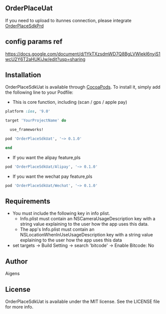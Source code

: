 ## OrderPlaceUat

If you need to upload to itunnes connection, please integrate [OrderPlaceSdkPrd
](https://github.com/AigensTechnology/OrderPlaceSdkPrd)

## config params ref

https://docs.google.com/document/d/1YkTXzsdmWD7Q8BgLVWlekI6nyiS1wcU2Y6T2aHUKiJw/edit?usp=sharing

## Installation

OrderPlaceSdkUat is available through [CocoaPods](https://cocoapods.org). To install
it, simply add the following line to your Podfile:

* This is core function, including (scan / gps / apple pay)

```ruby
platform :ios, '9.0'

target 'YourProjectName' do

  use_frameworks!

pod 'OrderPlaceSdkUat', '~> 0.1.0'

end

```

* If you want the alipay feature,pls

```rb
pod 'OrderPlaceSdkUat/Alipay', '~> 0.1.0'
```
* If you want the wechat pay feature,pls

```rb
pod 'OrderPlaceSdkUat/Wechat', '~> 0.1.0'
```

## Requirements
* You must include the following key in info plist.
	- Info.plist must contain an NSCameraUsageDescription key with a string value explaining to the user how the app uses this data.
	- The app's Info.plist must contain an NSLocationWhenInUseUsageDescription key with a string value explaining to the user how the app uses this data
* set targets -> Build Setting -> search 'bitcode' -> Enable Bitcode: No

## Author

Aigens

## License

OrderPlaceSdkUat is available under the MIT license. See the LICENSE file for more info.


